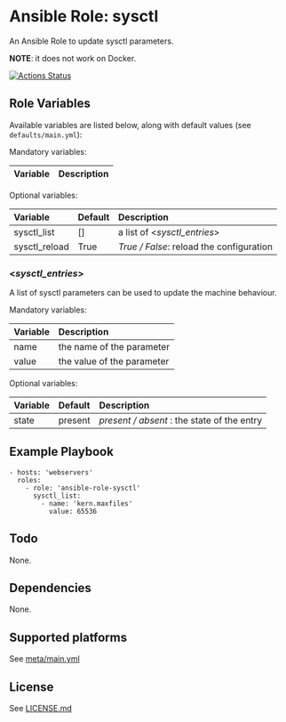 # Ansible Role: sysctl

An Ansible Role to update sysctl parameters.

**NOTE**: it does not work on Docker.

[![Actions Status](https://github.com/tristan-weil/ansible-role-sysctl/workflows/molecule/badge.svg?branch=master)](https://github.com/tristan-weil/ansible-role-sysctl/actions)

## Role Variables

Available variables are listed below, along with default values (see `defaults/main.yml`):

Mandatory variables:

| Variable      | Description |
| :------------ | :---------- |

Optional variables:

| Variable      | Default | Description |
| :------------ | :------ | :---------- |
| sysctl_list   | []      | a list of <*sysctl_entries*> |
| sysctl_reload | True    | *True / False*: reload the configuration |

### <*sysctl_entries*>

A list of sysctl parameters can be used to update the machine behaviour.

Mandatory variables:

| Variable      | Description |
| :------------ | :---------- |
| name          | the name of the parameter |
| value         | the value of the parameter |

Optional variables:

| Variable      | Default | Description |
| :------------ | :------ | :---------- |
| state         | present | *present / absent* : the state of the entry |

## Example Playbook

    - hosts: 'webservers'
      roles:
        - role: 'ansible-role-sysctl'
          sysctl_list:
            - name: 'kern.maxfiles'
              value: 65536

## Todo

None.

## Dependencies

None.

## Supported platforms

See [meta/main.yml](https://github.com/tristan-weil/ansible-role-sysctl/blob/master/meta/main.yml)

## License

See [LICENSE.md](LICENSE.md)
